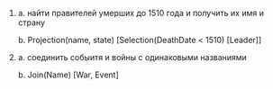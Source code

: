 1) a. найти правителей умерших до 1510 года и получить их имя и страну

   b. Projection(name, state) [Selection(DeathDate < 1510) [Leader]]

3) a. соединить собыитя и войны с одинаковыми названиями

   b. Join(Name) [War, Event] 
